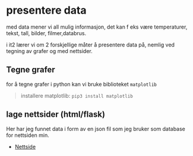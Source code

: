 # presentere data

med data mener vi all mulig informasjon, det kan f eks være temperaturer, tekst, tall, bilder, filmer,databrus.

i it2 lærer vi om 2 forskjellige måter å presentere data på, nemlig ved tegning av grafer og med nettsider.

## Tegne grafer

for å tegne grafer i python kan vi bruke biblioteket `matplotlib`

> installere matplotlib: `pip3 install matplotlib`

## lage nettsider (html/flask)

Her har jeg funnet data i form av en json fil som jeg bruker som database for nettsiden min. 

- [Nettside](https://github.com/Jensbjorgo/IT2-bigmppe/tree/main/it2-smidig-webapp)
